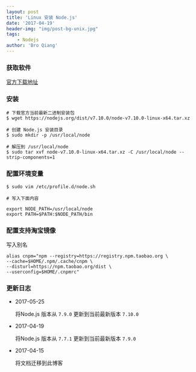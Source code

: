 ```yaml
---
layout: post
title: 'Linux 安装 Node.js'
date: '2017-04-19'
header-img: "img/post-bg-unix.jpg"
tags:
    - Nodejs
author: 'Bro Qiang'
---
```



### 获取软件

[官方下载地址](https://nodejs.org/dist/v7.10.0/node-v7.10.0-linux-x64.tar.xz)

### 安装

```shell
# 下载官方当前最新二进制安装包
$ wget https://nodejs.org/dist/v7.10.0/node-v7.10.0-linux-x64.tar.xz

# 创建 Node.js 安装目录
$ sudo mkdir -p /usr/local/node

# 解压到 /usr/local/node
$ sudo tar xvf node-v7.10.0-linux-x64.tar.xz -C /usr/local/node --strip-components=1
```

### 配置环境变量

```shell
$ sudo vim /etc/profile.d/node.sh

# 写入下面内容

export NODE_PATH=/usr/local/node
export PATH=$PATH:$NODE_PATH/bin

```

### 配置支持淘宝镜像

写入别名
```shell
alias cnpm="npm --registry=https://registry.npm.taobao.org \
--cache=$HOME/.npm/.cache/cnpm \
--disturl=https://npm.taobao.org/dist \
--userconfig=$HOME/.cnpmrc"
```


### 更新日志

- 2017-05-25

    将Node.js 版本从 `7.9.0` 更新到当前最新版本 `7.10.0`

- 2017-04-19 

    将Node.js 版本从 `7.7.1` 更新到当前最新版本 `7.9.0`

- 2017-04-15 

    将文档迁移到此博客